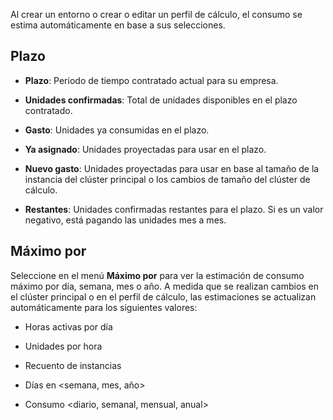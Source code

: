 Al crear un entorno o crear o editar un perfil de cálculo, el consumo se estima automáticamente en base a sus selecciones.

Plazo
-----

-   **Plazo**: Periodo de tiempo contratado actual para su empresa.

-   **Unidades confirmadas**: Total de unidades disponibles en el plazo contratado.

-   **Gasto**: Unidades ya consumidas en el plazo.

-   **Ya asignado**: Unidades proyectadas para usar en el plazo.

-   **Nuevo gasto**: Unidades proyectadas para usar en base al tamaño de la instancia del clúster principal o los cambios de tamaño del clúster de cálculo.

-   **Restantes**: Unidades confirmadas restantes para el plazo. Si es un valor negativo, está pagando las unidades mes a mes.

Máximo por
----------

Seleccione en el menú **Máximo por** para ver la estimación de consumo máximo por día, semana, mes o año. A medida que se realizan cambios en el clúster principal o en el perfil de cálculo, las estimaciones se actualizan automáticamente para los siguientes valores:

-   Horas activas por día

-   Unidades por hora

-   Recuento de instancias

-   Días en \<semana, mes, año\>

-   Consumo \<diario, semanal, mensual, anual\>
